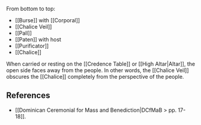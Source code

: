 From bottom to top:
- [[Burse]] with [[Corporal]]
- [[Chalice Veil]]
- [[Pall]]
- [[Paten]] with host
- [[Purificator]]
- [[Chalice]]

When carried or resting on the [[Credence Table]] or [[High Altar|Altar]], the open side faces away from the people. In other words, the [[Chalice Veil]] obscures the [[Chalice]] completely from the perspective of the people.

## References
- [[Dominican Ceremonial for Mass and Benediction|DCfMaB > pp. 17-18]].